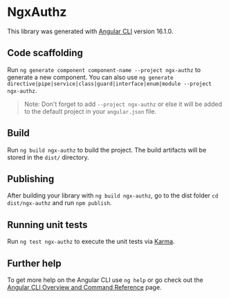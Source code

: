# NgxAuthz

This library was generated with [Angular CLI](https://github.com/angular/angular-cli) version 16.1.0.

## Code scaffolding

Run `ng generate component component-name --project ngx-authz` to generate a new component. You can also use `ng generate directive|pipe|service|class|guard|interface|enum|module --project ngx-authz`.
> Note: Don't forget to add `--project ngx-authz` or else it will be added to the default project in your `angular.json` file. 

## Build

Run `ng build ngx-authz` to build the project. The build artifacts will be stored in the `dist/` directory.

## Publishing

After building your library with `ng build ngx-authz`, go to the dist folder `cd dist/ngx-authz` and run `npm publish`.

## Running unit tests

Run `ng test ngx-authz` to execute the unit tests via [Karma](https://karma-runner.github.io).

## Further help

To get more help on the Angular CLI use `ng help` or go check out the [Angular CLI Overview and Command Reference](https://angular.io/cli) page.
